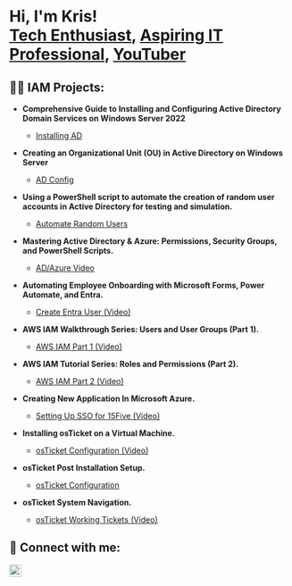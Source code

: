 <h1>Hi, I'm Kris! <br/><a href="https://github.com/KLavallais">Tech Enthusiast</a>, <a href="https://www.linkedin.com/in/lavallaistech/">Aspiring IT Professional</a>, <a href="https://www.youtube.com/TheLobMob">YouTuber</a>



<h2>👨‍💻 IAM Projects:</h2>

- <b>Comprehensive Guide to Installing and Configuring Active Directory Domain Services on Windows Server 2022</b>
  - [Installing AD](https://github.com/KLavallais/InstallAD/)
    
- <b>Creating an Organizational Unit (OU) in Active Directory on Windows Server</b>
  - [AD Config](https://github.com/KLavallais/ADConfig)
    
- <b>Using a PowerShell script to automate the creation of random user accounts in Active Directory for testing and simulation.</b>
  - [Automate Random Users](https://github.com/KLavallais/AutomateRandomUser)
 
- <b>Mastering Active Directory & Azure: Permissions, Security Groups, and PowerShell Scripts.</b>
  - [AD/Azure Video](https://github.com/KLavallais/AzureADVideo)

- <b>Automating Employee Onboarding with Microsoft Forms, Power Automate, and Entra.</b>
  - [Create Entra User (Video)](https://github.com/KLavallais/FormsEntraUser)
    
- <b>AWS IAM Walkthrough Series: Users and User Groups (Part 1).</b>
  - [AWS IAM Part 1 (Video)](https://github.com/KLavallais/AWSIAM1)
    
- <b>AWS IAM Tutorial Series: Roles and Permissions (Part 2).</b>
  - [AWS IAM Part 2 (Video)](https://github.com/KLavallais/AWSIAM2)

- <b>Creating New Application In Microsoft Azure.</b>
  - [Setting Up SSO for 15Five (Video)](https://github.com/KLavallais/SAMLSSO)
   
- <b>Installing osTicket on a Virtual Machine.</b>
  - [osTicket Configuration (Video)](https://github.com/KLavallais/osTicketPostSetup)

- <b>osTicket Post Installation Setup.</b>
  - [osTicket Configuration](https://github.com/KLavallais/osTicketPostSetup)

- <b>osTicket System Navigation.</b>
  - [osTicket Working Tickets (Video)](https://github.com/KLavallais/osTicketPostSetup)
    
<h2> 🤳 Connect with me:</h2>


[<img align="left" alt="LavallaisTech | LinkedIn" width="22px" src="https://cdn.jsdelivr.net/npm/simple-icons@v3/icons/linkedin.svg" />][linkedin]



[linkedin]: https://linkedin.com/in/lavallaistech
<!--
**KLavallais/Klavallais** is a ✨ _special_ ✨ repository because its `README.md` (this file) appears on your GitHub profile.

Here are some ideas to get you started:

- 🔭 I’m currently working on ...
- 🌱 I’m currently learning ...
- 👯 I’m looking to collaborate on ...
- 🤔 I’m looking for help with ...
- 💬 Ask me about ...
- 📫 How to reach me: ...
- 😄 Pronouns: ...
- ⚡ Fun fact: ...
-->
